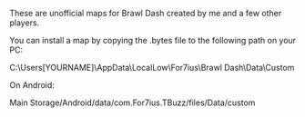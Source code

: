 These are unofficial maps for Brawl Dash created by me and a few other players.

You can install a map by copying the .bytes file to the following path on your PC:

C:\Users\[YOURNAME]\AppData\LocalLow\For7ius\Brawl Dash\Data\Custom

On Android:

Main Storage/Android/data/com.For7ius.TBuzz/files/Data/custom
